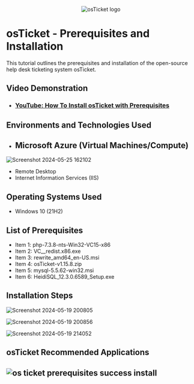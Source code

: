 <p align="center">
<img src="https://i.imgur.com/Clzj7Xs.png" alt="osTicket logo"/>
</p>

<h1>osTicket - Prerequisites and Installation</h1>
This tutorial outlines the prerequisites and installation of the open-source help desk ticketing system osTicket.<br />


<h2>Video Demonstration</h2>

- ### [YouTube: How To Install osTicket with Prerequisites](https://www.youtube.com)

<h2>Environments and Technologies Used</h2>

-  <h2>Microsoft Azure (Virtual Machines/Compute)
 ![Screenshot 2024-05-25 162102](https://github.com/hardik1017/osticket-post-installation-config/assets/170269652/4a6602eb-08fb-4579-92db-9effa88e2c6e)
- Remote Desktop
- Internet Information Services (IIS)

<h2>Operating Systems Used </h2>

- Windows 10</b> (21H2)

<h2>List of Prerequisites</h2>

- Item 1: php-7.3.8-nts-Win32-VC15-x86
- Item 2: VC__redist.x86.exe
- Item 3: rewrite_amd64_en-US.msi
- Item 4: osTicket-v1.15.8.zip
- Item 5: mysql-5.5.62-win32.msi
- Item 6: HeidiSQL_12.3.0.6589_Setup.exe

  

<h2>Installation Steps</h2>

![Screenshot 2024-05-19 200805](https://github.com/hardik1017/osticket-prereqs/assets/170269652/17e5a693-3016-45a6-b9bb-ab71cf801d23)


![Screenshot 2024-05-19 200856](https://github.com/hardik1017/osticket-prereqs/assets/170269652/ae8d0df7-d626-4c98-a3de-007ae0fa7ade)


![Screenshot 2024-05-19 214052](https://github.com/hardik1017/osticket-prereqs/assets/170269652/e96c77b9-ac28-4eec-8569-08fac10799d3)


<h2>osTicket Recommended Applications<h2>

![os ticket prerequisites success install](https://github.com/hardik1017/osticket-prereqs/assets/170269652/7c8c4dda-0c61-4bb9-8d94-ea83c48f15cc)






